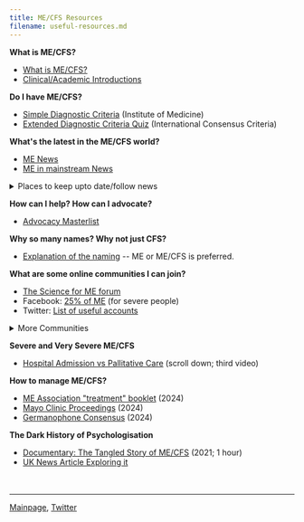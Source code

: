 ```yaml
---
title: ME/CFS Resources
filename: useful-resources.md
---
```


**What is ME/CFS?**
* [What is ME/CFS?](https://me-cfs.github.io/me-cfs.html)
* [Clinical/Academic Introductions](clinical-resources.md)

**Do I have ME/CFS?**
* [Simple Diagnostic Criteria](https://nap.nationalacademies.org/resource/19012/MECFS_ProposedDiagnosticCriteria.jpg) (Institute of Medicine)
* [Extended Diagnostic Criteria Quiz](https://d3n8a8pro7vhmx.cloudfront.net/meadvocacy/pages/22/attachments/original/1478717636/ICC_Questionnaire_Nov_2016.pdf) (International Consensus Criteria)

**What's the latest in the ME/CFS world?**
* [ME News](community-news.md)
* [ME in mainstream News](me-inthenews.md)
<details markdown="1">
  <summary>Places to keep upto date/follow news</summary>
* [Trial By Error](https://virology.ws/david-tuller-posts/) a column by a journalist and public health expert (in ME/CFS/LC) David Tuller
* [Science for ME](https://www.s4me.info) has an extremely comprehensive weekly news in brief; and hosts discussions on all the new studies
* [Whitney Dafoe's Blog](https://whitneydafoe.com/mecfs/) shares the experience of living when very severely affected
* [Tom Kindlon's twitter account](https://x.com/tomkindlon?s=21) shares most of the recent research papers
* [Twitter list](https://x.com/i/lists/1792252442643509657) of accounts sharing news (mostly major ME/LC organisations)
* [Healthrising](https://www.healthrising.org) posts longer pieces on recent topics (usually research)
* [The Sick Times](https://thesicktimes.org) a news source following long covid
</details>

**How can I help? How can I advocate?**
* [Advocacy Masterlist](how-to-help.md)

**Why so many names? Why not just CFS?**
* [Explanation of the naming](https://www.s4me.info/threads/the-name-question.332/) -- ME or ME/CFS is preferred.

**What are some online communities I can join?**
* [The Science for ME forum](https://www.s4me.info)
* Facebook: [25% of ME](https://www.facebook.com/share/4Fw5hGB6y1h8F4vt/?mibextid=K35XfP) (for severe people)
* Twitter: [List of useful accounts](https://x.com/i/lists/1792252442643509657)
<details markdown="1">
  <summary>More Communities</summary>
* Reddit: [The r/cfs Community](https://www.reddit.com/r/cfs/s/FOHNXA7Cu1) Disclaimer:
  * DO NOT join the r/mecfs or r/cfsme communities on reddit. They are [owned by David Jameson](https://forums.phoenixrising.me/threads/the-moderator-of-reddit-r-cfsme-r-mecfs-pushes-cbt-and-brain-retraining-and-get-and-bans-you-if-you-say-something-about-it.90736/), a notorious psychologiser of the disease.
  * While generally okay, the r/cfs community has a few users who promote unproven treatments.
* Discord: [The MercyME community](https://discord.gg/dQYyXjZ9)
* Lemmy: [The c/mecfs@kbin.social community](https://kbin.social/index.php/m/mecfs)
  * Sadly, this community is mostly inactive, but Lemmy is quickly growing, so feel free to be the people who make it active :). 
</details>

**Severe and Very Severe ME/CFS**
* [Hospital Admission vs Pallitative Care](https://www.dialogues-mecfs.co.uk/films/severeme/) (scroll down; third video)

**How to manage ME/CFS?**
* [ME Association "treatment" booklet]() (2024)
* [Mayo Clinic Proceedings]() (2024)
* [Germanophone Consensus]() (2024)


**The Dark History of Psychologisation**
* [Documentary: The Tangled Story of ME/CFS](https://www.dialogues-mecfs.co.uk/films/the-tangled-story-of-me-cfs/) (2021; 1 hour)
* [UK News Article Exploring it](https://amp.theguardian.com/commentisfree/2024/mar/12/chronic-fatigue-syndrome-me-treatments-social-services)
<br/><br/><br/>

---

[Mainpage](https://me-cfs.github.io), [Twitter](https://twitter.com/yann_mecfs)
